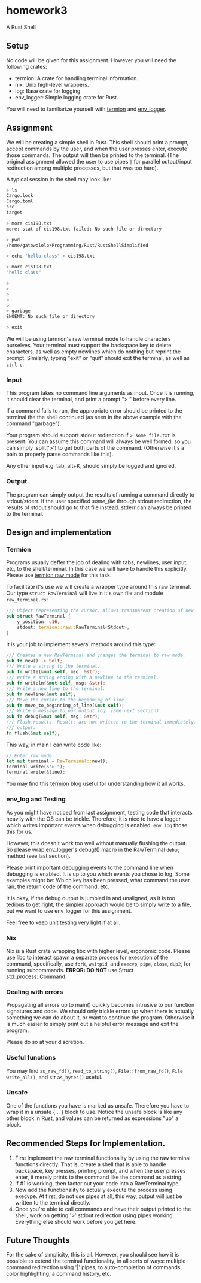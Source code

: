 # homework3
A Rust Shell

## Setup
No code will be given for this assignment. However you will need the following crates:
- termion: A crate for handling terminal information.
- nix: Unix high-level wrappers.
- log: Base crate for logging.
- env_logger: Simple logging crate for Rust.

You will need to familiarize yourself
with [termion](https://github.com/redox-os/termion) and [env_logger](https://docs.rs/env_logger/*/env_logger).

## Assignment
We will be creating a simple shell in Rust. This shell should print a prompt, accept commands by the user, and when the user
presses enter, execute those commands. The output will then be printed to the terminal. (The original assignment allowed the user
to use pipes `|` for parallel output/input redirection among multiple processes, but that was too hard).

A typical session in the shell may look like:
```bash
> ls
Cargo.lock
Cargo.toml
src
target

> more cis198.txt
more: stat of cis198.txt failed: No such file or directory

> pwd
/home/gatowololo/Programming/Rust/RustShellSimplified

> echo "hello class" > cis198.txt

> more cis198.txt
"hello class"

> 
> 
> 
> 
> 
> garbage
ENOENT: No such file or directory

> exit
```

We will be using termion's raw terminal mode to handle characters ourselves. Your terminal must support the backspace key to delete
characters, as well as empty newlines which do nothing but reprint the prompt. Similarly, typing "exit" or "quit" should exit
the terminal, as well as `ctrl-c`.

### Input
This program takes no command line arguments as input. Once it is running, it should clear the terminal, and print a prompt "> "
before every line.

If a command fails to run, the appropriate error should be printed to the terminal the the shell continued (as seen in the above
example with the command "garbage").

Your program should support stdout redirection if `> some_file.txt` is present. You can assume this command will always be well
formed, so you can simply .split('>') to get both parts of the command. (Otherwise it's a pain to properly parse commands like
this).

Any other input e.g. tab, alt+K, should simply be logged and ignored.

### Output
The program can simply output the results of running a command directly to stdout/stderr.
If the user specified *some_file* through stdout redirection, the results of stdout should go to that file instead.
stderr can always be printed to the terminal.

## Design and implementation

### Termion
Programs usually deffer the job of dealing with tabs, newlines, user input, etc, to the shell/terminal. In this case we will have
to handle this explicitly. Please use [termion raw mode](https://docs.rs/termion/1.5.1/termion/raw/index.html) for this task.

To facilitate it's use we will create a wrapper type around this raw terminal. Our type `struct RawTerminal` will live in it's
own file and module `raw_terminal.rs`:

```rust
/// Object representing the cursor. Allows transparent creation of new lines.
pub struct RawTerminal {
    y_position: u16,
    stdout: termion::raw::RawTerminal<Stdout>,
}
```

It is your job to implement several methods around this type:
```rust
/// Creates a new RawTerminal and changes the terminal to raw mode.
pub fn new() -> Self;
/// Write a string to the terminal.
pub fn write(&mut self, msg: &str);
/// Write a string ending with a newline to the terminal.
pub fn writeln(&mut self, msg: &str);
/// Write a new line to the terminal.
pub fn newline(&mut self);
/// Move the cursor to the beginning of line.
pub fn move_to_beginning_of_line(&mut self);
/// Write a message to our output log. (See next section).
pub fn debug(&mut self, msg: &str);
/// Flush results. Results are not written to the terminal immediately, so we flush after a command to write our
/// output.
fn flush(&mut self);
```
This way, in main I can write code like:
```rust
// Enter raw mode.
let mut terminal = RawTerminal::new();
terminal.write(&"> ");
terminal.write(&line);
```

You may find this [termion blog](https://ticki.github.io/blog/making-terminal-applications-in-rust-with-termion/) useful for
understanding how it all works.

### env_log and Testing
As you might have noticed from last assignment, testing code that interacts heavily with the OS can be trickle. Therefore, it is
nice to have a logger which writes important events when debugging is enabled. `env_log` those this for us.

However, this doesn't work too well without manually flushing the output. So please wrap env_logger's debug!() macro in the
RawTerminal `debug` method (see last section).

Please print important debugging events to the command line when debugging is enabled. It is up to you which events you chose
to log. Some examples might be: Which key has been pressed, what command the user ran, the return code of the command, etc.

It is okay, if the debug output is jumbled in and unaligned, as it is too tedious to get right, the simpler approach would be
to simply write to a file, but we want to use env_logger for this assignment.

Feel free to keep unit testing very light if at all.

### Nix
Nix is a Rust crate wrapping libc with higher level, ergonomic code. Please use libc to interact spawn a separate process for
execution of the command, specifically, use `fork`, `waitpid`, and `execvp`, `pipe`, `close`, `dup2`, for running subcommands. **ERROR: DO NOT** use
Struct std::process::Command.

### Dealing with errors 
Propagating all errors up to main() quickly becomes intrusive to our function signatures and code. We should only trickle errors up
when there is actually something we can do about it, or want to continue the program. Otherwise it is much easier to simply print
out a helpful error message and exit the program.

Please do so at your discretion.

### Useful functions
You may find `as_raw_fd()`, `read_to_string()`, `File::from_raw_fd()`, `File write_all()`, and str `as_bytes()` useful.

### Unsafe
One of the functions you have is marked as unsafe. Therefore you have to wrap it in a unsafe {... } block to use. Notice the
unsafe block is like any other block in Rust, and values can be returned as expressions "up" a block.

## Recommended Steps for Implementation.
1) First implement the raw terminal functionality by using the raw terminal functions directly. That is, create a shell that
is able to handle backspace, key presses, printing prompt, and when the user presses enter, it merely prints to the command
like the command as a string.
2) If #1 is working, then factor out your code into a RawTerminal type.
3) Now add the functionality to actually execute the process using execvpe. At first, do not use pipes at
all, this way, output will just be written to the terminal directly.
4) Once you're able to call commands and have their output printed to the shell, work on getting '>' stdout redirection using
pipes working. Everything else should work before you get here.

## Future Thoughts
For the sake of simplicity, this is all. However, you should see how it is possible to extend the terminal functionality,
in all sorts of ways: multiple command redirection using '|' pipes, to auto-completion of commands, color highlighting,
a command history, etc.
